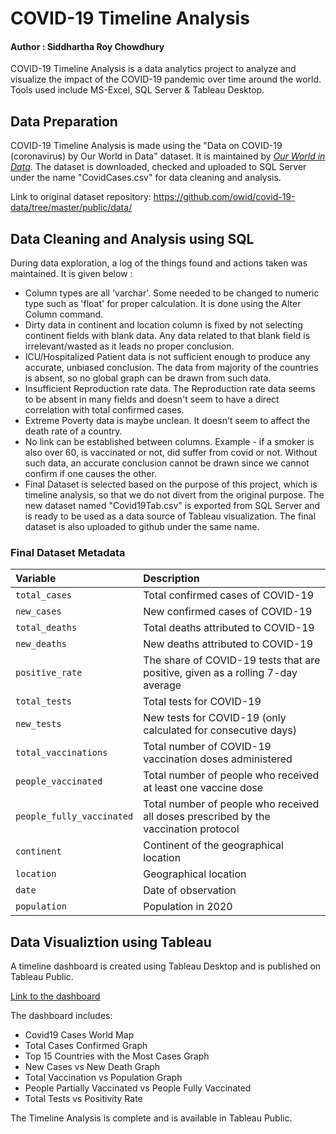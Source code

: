 # COVID-19 Timeline Analysis
#### Author : Siddhartha Roy Chowdhury

COVID-19 Timeline Analysis is a data analytics project to analyze and visualize the impact of the COVID-19 pandemic over time around the world. Tools used include MS-Excel, SQL Server & Tableau Desktop.

## Data Preparation
COVID-19 Timeline Analysis is made using the "Data on COVID-19 (coronavirus) by Our World in Data" dataset. It is maintained by [_Our World in Data_](https://ourworldindata.org/coronavirus). The dataset is downloaded, checked and uploaded to SQL Server under the name "CovidCases.csv" for data cleaning and analysis.

Link to original dataset repository: https://github.com/owid/covid-19-data/tree/master/public/data/ 

## Data Cleaning and Analysis using SQL
During data exploration, a log of the things found and actions taken was maintained. It is given below :
- Column types are all 'varchar'. Some needed to be changed to numeric type such as 'float' for proper calculation. It is done using the Alter Column command.
- Dirty data in continent and location column is fixed by not selecting continent fields with blank data. Any data related to that blank field is irrelevant/wasted as it leads no proper conclusion. 
- ICU/Hospitalized Patient data is not sufficient enough to produce any accurate, unbiased conclusion. The data from majority of the countries is absent, so no global graph can be drawn from such data.
- Insufficient Reproduction rate data. The Reproduction rate data seems to be absent in many fields and doesn't seem to have a direct correlation with total confirmed cases.
- Extreme Poverty data is maybe unclean. It doesn't seem to affect the death rate of a country.
- No link can be established between columns. Example - if a smoker is also over 60, is vaccinated or not, did suffer from covid or not. Without such data, an accurate conclusion cannot be drawn since we cannot confirm if one causes the other.
- Final Dataset is selected based on the purpose of this project, which is timeline analysis, so that we do not divert from the original purpose. The new dataset named "Covid19Tab.csv" is exported from SQL Server and is ready to be used as a data source of Tableau visualization. The final dataset is also uploaded to github under the same name.
### Final Dataset Metadata
| Variable                         | Description                                                           |
|:---------------------------------|:----------------------------------------------------------------------|
| `total_cases`                    | Total confirmed cases of COVID-19                                     |
| `new_cases`                      | New confirmed cases of COVID-19                                       |
| `total_deaths`                   | Total deaths attributed to COVID-19                                   |
| `new_deaths`                     | New deaths attributed to COVID-19                                     |
| `positive_rate`                  | The share of COVID-19 tests that are positive, given as a rolling 7-day average|
| `total_tests`                    | Total tests for COVID-19                                              |
| `new_tests`                      | New tests for COVID-19 (only calculated for consecutive days)         |
| `total_vaccinations`             | Total number of COVID-19 vaccination doses administered               |
| `people_vaccinated`              | Total number of people who received at least one vaccine dose         |
| `people_fully_vaccinated`        | Total number of people who received all doses prescribed by the vaccination protocol | 
| `continent`                      | Continent of the geographical location                                |
| `location`                       | Geographical location                                                 |
| `date`                           | Date of observation                                                   |
| `population`                     | Population in 2020                                                    |

## Data Visualiztion using Tableau
A timeline dashboard is created using Tableau Desktop and is published on Tableau Public.

[Link to the dashboard](https://public.tableau.com/views/Covid-19TimelineAnalysis_16342092518220/Dashboard1?:language=en-GB&publish=yes&:display_count=n&:origin=viz_share_link)

The dashboard includes:
- Covid19 Cases World Map
- Total Cases Confirmed Graph
- Top 15 Countries with the Most Cases Graph
- New Cases vs New Death Graph
- Total Vaccination vs Population Graph
- People Partially Vaccinated vs People Fully Vaccinated
- Total Tests vs Positivity Rate

The Timeline Analysis is complete and is available in Tableau Public.
